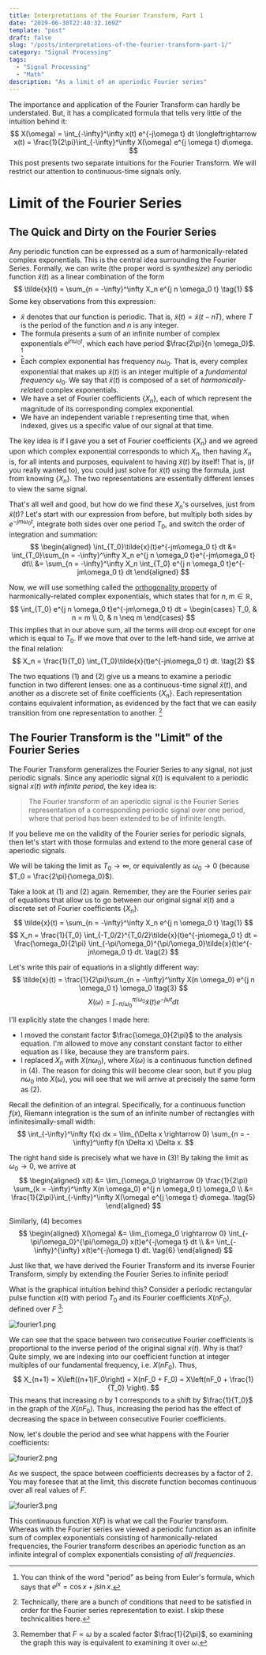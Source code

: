 ```yaml
---
title: Interpretations of the Fourier Transform, Part 1
date: "2019-06-30T22:40:32.169Z"
template: "post"
draft: false
slug: "/posts/interpretations-of-the-fourier-transform-part-1/"
category: "Signal Processing"
tags:
  - "Signal Processing"
  - "Math"
description: "As a limit of an aperiodic Fourier series"
---
```


The importance and application of the Fourier Transform can hardly be understated. But, it has a complicated formula that tells very little of the intuition behind it:
$$
X(\omega) = \int_{-\infty}^\infty x(t) e^{-j\omega t} dt \longleftrightarrow x(t) = \frac{1}{2\pi}\int_{-\infty}^\infty X(\omega) e^{j \omega t} d\omega.
$$
This post presents two separate intuitions for the Fourier Transform. We will restrict our attention to continuous-time signals only.

# Limit of the Fourier Series
## The Quick and Dirty on the Fourier Series
Any periodic function can be expressed as a sum of harmonically-related complex exponentials. This is the central idea surrounding the Fourier Series. Formally, we can write (the proper word is *synthesize*) any periodic function $\tilde{x}(t)$ as a linear combination of the form
$$
\tilde{x}(t) = \sum_{n = -\infty}^\infty X_n e^{j n \omega_0 t} \tag{1}
$$
Some key observations from this expression:
+ $\tilde{x}$ denotes that our function is periodic. That is, $\tilde{x}(t) = \tilde{x}(t - nT)$, where $T$ is the period of the function and $n$ is any integer.
+ The formula presents a sum of an infinite number of complex exponentials $e^{j n \omega_0 t}$, which each have period $\frac{2\pi}{n \omega_0}$. [^1]
+ Each complex exponential has frequency $n\omega_0$. That is, every complex exponential that makes up $\tilde{x}(t)$ is an integer multiple of a *fundamental frequency* $\omega_0$. We say that $\tilde{x}(t)$ is composed of a set of *harmonically-related* complex exponentials.
+ We have a set of Fourier coefficients $\{X_n\}$, each of which represent the magnitude of its corresponding complex exponential.
+ We have an independent variable $t$ representing time that, when indexed, gives us a specific value of our signal at that time.

The key idea is if I gave you a set of Fourier coefficients $\{X_n\}$ and we agreed upon which complex exponential corresponds to which $X_n$, then having $X_n$ is, for all intents and purposes, equivalent to having $\tilde{x}(t)$ by itself! That is, (if you really wanted to), you could just solve for $\tilde{x}(t)$ using the formula, just from knowing $\{X_n\}$. The two representations are essentially different lenses to view the same signal.

That's all well and good, but how do we find these $X_n$'s ourselves, just from $\tilde{x}(t)$? Let's start with our expression from before, but multiply both sides by $e^{-jm\omega_0 t}$, integrate both sides over one period $T_0$, and switch the order of integration and summation:
$$
\begin{aligned}
\int_{T_0}\tilde{x}(t)e^{-jm\omega_0 t} dt &= \int_{T_0}\sum_{n = -\infty}^\infty X_n e^{j n \omega_0 t}e^{-jm\omega_0 t} dt\\
 &= \sum_{n = -\infty}^\infty X_n \int_{T_0} e^{j n \omega_0 t}e^{-jm\omega_0 t} dt
\end{aligned}
$$

Now, we will use something called the [orthogonality property](https://en.wikipedia.org/wiki/Orthogonal_functions) of harmonically-related complex exponentials, which states that for $n, m \in \mathbb{R}$,
$$
\int_{T_0} e^{j n \omega_0 t}e^{-jm\omega_0 t} dt = \begin{cases} T_0, & n = m \\ 0, & n \neq m \end{cases}
$$
This implies that in our above sum, all the terms will drop out except for one which is equal to $T_0$. If we move that over to the left-hand side, we arrive at the final relation:
$$
X_n = \frac{1}{T_0} \int_{T_0}\tilde{x}(t)e^{-jn\omega_0 t} dt. \tag{2}
$$

The two equations (1) and (2) give us a means to examine a periodic function in two different lenses: one as a continuous-time signal $\tilde{x}(t)$, and another as a discrete set of finite coefficients $\{X_n\}$. Each representation contains equivalent information, as evidenced by the fact that we can easily transition from one representation to another. [^2]


## The Fourier Transform is the "Limit" of the Fourier Series
The Fourier Transform generalizes the Fourier Series to any signal, not just periodic signals. Since any aperiodic signal $\tilde{x}(t)$ is equivalent to a periodic signal $x(t)$ *with infinite period*, the key idea is:
> The Fourier transform of an aperiodic signal is the Fourier Series representation of a corresponding periodic signal over one period, where that period has been extended to be of infinite length.

If you believe me on the validity of the Fourier series for periodic signals, then let's start with those formulas and extend to the more general case of aperiodic signals.

We will be taking the limit as $T_0 \rightarrow \infty$, or equivalently as $\omega_0 \rightarrow 0$ (because $T_0 = \frac{2\pi}{\omega_0}$).

Take a look at $(1)$ and $(2)$ again. Remember, they are the Fourier series pair of equations that allow us to go between our original signal $\tilde{x}(t)$ and a discrete set of Fourier coefficients $\{X_n\}$.
$$
\tilde{x}(t) = \sum_{n = -\infty}^\infty X_n e^{j n \omega_0 t} \tag{1}
$$
$$
X_n = \frac{1}{T_0} \int_{-T_0/2}^{T_0/2}\tilde{x}(t)e^{-jn\omega_0 t} dt = \frac{\omega_0}{2\pi} \int_{-\pi/\omega_0}^{\pi/\omega_0}\tilde{x}(t)e^{-jn\omega_0 t} dt. \tag{2}
$$

Let's write this pair of equations in a slightly different way:
$$
\tilde{x}(t) = \frac{1}{2\pi}\sum_{n = -\infty}^\infty X(n \omega_0) e^{j n \omega_0 t} \omega_0 \tag{3}
$$
$$
X(\omega) = \int_{-\pi/\omega_0}^{\pi/\omega_0} \tilde{x}(t)e^{-j\omega t} dt \tag{4}
$$

I'll explicitly state the changes I made here:
+ I moved the constant factor $\frac{\omega_0}{2\pi}$ to the analysis equation. I'm allowed to move any constant constant factor to either equation as I like, because they are transform pairs.
+ I replaced $X_n$ with $X(n \omega_0)$, where $X(\omega)$ is a continuous function defined in $(4)$. The reason for doing this will become clear soon, but if you plug $n\omega_0$ into $X(\omega)$, you will see that we will arrive at precisely the same form as $(2)$.

Recall the definition of an integral. Specifically, for a continuous function $f(x)$, Riemann integration is the sum of an infinite number of rectangles with infinitesimally-small width:
$$
\int_{-\infty}^\infty f(x) dx = \lim_{\Delta x \rightarrow 0} \sum_{n = -\infty}^\infty f(n \Delta x) \Delta x.
$$

The right hand side is precisely what we have in $(3)$! By taking the limit as $\omega_0 \rightarrow 0$, we arrive at
$$
\begin{aligned}
x(t) &= \lim_{\omega_0 \rightarrow 0} \frac{1}{2\pi} \sum_{k = -\infty}^\infty X(n \omega_0) e^{j n \omega_0 t} \omega_0 \\
 &= \frac{1}{2\pi}\int_{-\infty}^\infty X(\omega) e^{j \omega t} d\omega. \tag{5}
\end{aligned}
$$

Similarly, $(4)$ becomes
$$
\begin{aligned}
X(\omega) &= \lim_{\omega_0 \rightarrow 0} \int_{-\pi/\omega_0}^{\pi/\omega_0} x(t)e^{-j\omega t} dt \\
 &= \int_{-\infty}^{\infty} x(t)e^{-j\omega t} dt. \tag{6}
\end{aligned}
$$

Just like that, we have derived the Fourier Transform and its inverse Fourier Transform, simply by extending the Fourier Series to infinite period!

What is the graphical intuition behind this? Consider a periodic rectangular pulse function $x(t)$ with period $T_0$ and its Fourier coefficients $X(nF_0)$, defined over $F$ [^3]:

![fourier1.png](/media/fourier1.png)

We can see that the space between two consecutive Fourier coefficients is proportional to the inverse period of the original signal $x(t)$. Why is that? Quite simply, we are indexing into our coefficient function at integer multiples of our fundamental frequency, i.e. $X(n F_0)$. Thus,
$$
X_{n+1} = X\left((n+1)F_0\right) = X(nF_0 + F_0) = X\left(nF_0 + \frac{1}{T_0} \right).
$$
This means that increasing $n$ by $1$ corresponds to a shift by $\frac{1}{T_0}$ in the graph of the $X(nF_0)$. Thus, increasing the period has the effect of decreasing the space in between consecutive Fourier coefficients.

Now, let's double the period and see what happens with the Fourier coefficients:

![fourier2.png](/media/fourier2.png)

As we suspect, the space between coefficients decreases by a factor of $2$. You may foresee that at the limit, this discrete function becomes continuous over all real values of $F$.

![fourier3.png](/media/fourier3.png)

This continuous function $X(F)$ is what we call the Fourier transform. Whereas with the Fourier series we viewed a periodic function as an infinite sum of complex exponentials consisting of harmonically-related frequencies, the Fourier transform describes an aperiodic function as an infinite integral of complex exponentials consisting *of all frequencies*.



[^1]: You can think of the word "period" as being from Euler's formula, which says that $e^{jx} = \cos x + j \sin x$.
[^2]: Technically, there are a bunch of conditions that need to be satisfied in order for the Fourier series representation to exist. I skip these technicalities here.
[^3]: Remember that $F \propto \omega$ by a scaled factor $\frac{1}{2\pi}$, so examining the graph this way is equivalent to examining it over $\omega$.
